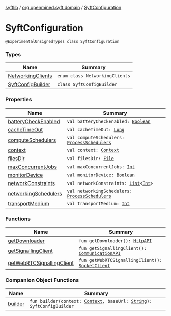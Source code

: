 [syftlib](../../index.md) / [org.openmined.syft.domain](../index.md) / [SyftConfiguration](./index.md)

# SyftConfiguration

`@ExperimentalUnsignedTypes class SyftConfiguration`

### Types

| Name | Summary |
|---|---|
| [NetworkingClients](-networking-clients/index.md) | `enum class NetworkingClients` |
| [SyftConfigBuilder](-syft-config-builder/index.md) | `class SyftConfigBuilder` |

### Properties

| Name | Summary |
|---|---|
| [batteryCheckEnabled](battery-check-enabled.md) | `val batteryCheckEnabled: `[`Boolean`](https://kotlinlang.org/api/latest/jvm/stdlib/kotlin/-boolean/index.html) |
| [cacheTimeOut](cache-time-out.md) | `val cacheTimeOut: `[`Long`](https://kotlinlang.org/api/latest/jvm/stdlib/kotlin/-long/index.html) |
| [computeSchedulers](compute-schedulers.md) | `val computeSchedulers: `[`ProcessSchedulers`](../../org.openmined.syft.threading/-process-schedulers/index.md) |
| [context](context.md) | `val context: `[`Context`](https://developer.android.com/reference/android/content/Context.html) |
| [filesDir](files-dir.md) | `val filesDir: `[`File`](https://docs.oracle.com/javase/6/docs/api/java/io/File.html) |
| [maxConcurrentJobs](max-concurrent-jobs.md) | `val maxConcurrentJobs: `[`Int`](https://kotlinlang.org/api/latest/jvm/stdlib/kotlin/-int/index.html) |
| [monitorDevice](monitor-device.md) | `val monitorDevice: `[`Boolean`](https://kotlinlang.org/api/latest/jvm/stdlib/kotlin/-boolean/index.html) |
| [networkConstraints](network-constraints.md) | `val networkConstraints: `[`List`](https://kotlinlang.org/api/latest/jvm/stdlib/kotlin.collections/-list/index.html)`<`[`Int`](https://kotlinlang.org/api/latest/jvm/stdlib/kotlin/-int/index.html)`>` |
| [networkingSchedulers](networking-schedulers.md) | `val networkingSchedulers: `[`ProcessSchedulers`](../../org.openmined.syft.threading/-process-schedulers/index.md) |
| [transportMedium](transport-medium.md) | `val transportMedium: `[`Int`](https://kotlinlang.org/api/latest/jvm/stdlib/kotlin/-int/index.html) |

### Functions

| Name | Summary |
|---|---|
| [getDownloader](get-downloader.md) | `fun getDownloader(): `[`HttpAPI`](../../org.openmined.syft.networking.requests/-http-a-p-i/index.md) |
| [getSignallingClient](get-signalling-client.md) | `fun getSignallingClient(): `[`CommunicationAPI`](../../org.openmined.syft.networking.requests/-communication-a-p-i/index.md) |
| [getWebRTCSignallingClient](get-web-r-t-c-signalling-client.md) | `fun getWebRTCSignallingClient(): `[`SocketClient`](../../org.openmined.syft.networking.clients/-socket-client/index.md) |

### Companion Object Functions

| Name | Summary |
|---|---|
| [builder](builder.md) | `fun builder(context: `[`Context`](https://developer.android.com/reference/android/content/Context.html)`, baseUrl: `[`String`](https://kotlinlang.org/api/latest/jvm/stdlib/kotlin/-string/index.html)`): SyftConfigBuilder` |
